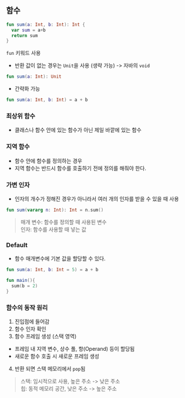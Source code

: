 ## 함수
```kotlin
fun sum(a: Int, b: Int): Int {
  var sum = a+b
  return sum
}
```
`fun` 키워드 사용

- 반환 값이 없는 경우는 `Unit`을 사용 (생략 가능) -> 자바의 `void`
```kotlin
fun sum(a: Int): Unit
```

- 간략화 가능
```kotlin
fun sum(a: Int, b: Int) = a + b
```

### 최상위 함수
- 클래스나 함수 안에 있는 함수가 아닌 제일 바깥에 있는 함수

### 지역 함수
- 함수 안에 함수를 정의하는 경우
- 지역 함수는 반드시 함수를 호출하기 전에 정의를 해줘야 한다.

### 가변 인자
- 인자의 개수가 정해진 경우가 아니라서 여러 개의 인자를 받을 수 있을 때 사용
```kotlin
fun sum(vararg n: Int): Int = n.sum()
```

> 매개 변수: 함수를 정의할 때 사용된 변수  
> 인자: 함수를 사용할 때 넣는 값

### Default
- 함수 매개변수에 기본 값을 할당할 수 있다.
```kotlin
fun sum(a: Int, b: Int = 5) = a + b

fun main(){
  sum(b = 2)
}
```

### 함수의 동작 원리
1. 진입점에 들어감
2. 함수 인자 확인
3. 함수 프레임 생성 (스택 영역)
  - 프레임 내 지역 변수, 상수 풀, 항(Operand) 등이 할당됨
  - 새로운 함수 호출 시 새로운 프레임 생성
4. 반환 되면 스택 메모리에서 `pop`됨


> 스택: 임시적으로 사용, 높은 주소 -> 낮은 주소  
> 힙: 동적 메모리 공간, 낮은 주소 -> 높은 주소
